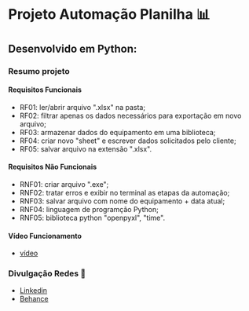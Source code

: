 # Projeto Automação Planilha :bar_chart:

## Desenvolvido em Python:
### Resumo projeto
#### Requisitos Funcionais
 - RF01: ler/abrir arquivo ".xlsx" na pasta;
 - RF02: filtrar apenas os dados necessários para exportação em novo arquivo;
 - RF03: armazenar dados do equipamento em uma biblioteca;
 - RF04: criar novo "sheet" e escrever dados solicitados pelo cliente;
 - RF05: salvar arquivo na extensão ".xlsx".
 
#### Requisitos Não Funcionais
 - RNF01: criar arquivo ".exe";
 - RNF02: tratar erros e exibir no terminal as etapas da automação;
 - RNF03: salvar arquivo com nome do equipamento + data atual;
 - RNF04: linguagem de programção Python;
 - RNF05: biblioteca python "openpyxl", "time".
 
#### Vídeo Funcionamento
 - [vídeo](https://www.behance.net/gallery/155851943/Automacao-Planilha-v10-%28Python%29)

### Divulgação Redes :newspaper:
 - [Linkedin](https://www.linkedin.com/in/kener-branco/)
 - [Behance](https://www.behance.net/kenerbranco)
